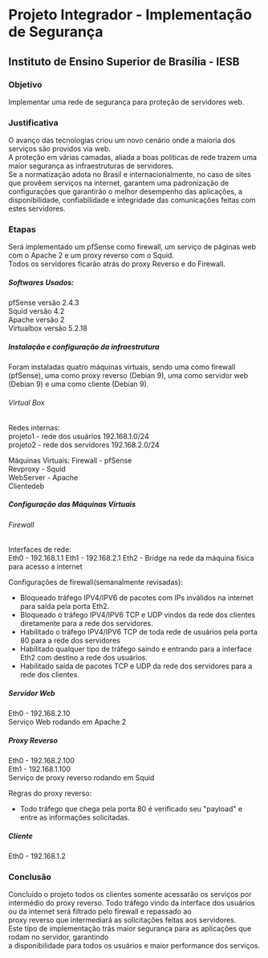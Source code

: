 
# Projeto Integrador - Implementação de Segurança

## Instituto de Ensino Superior de Brasília - IESB  

### Objetivo  
  Implementar uma rede de segurança para proteção de servidores web.

### Justificativa  
  O avanço das tecnologias criou um novo cenário onde a maioria dos serviços são providos via web.  
  A proteção em várias camadas, aliada a boas políticas de rede trazem uma maior segurança as infraestruturas de servidores.  
  Se a normatização adota no Brasil e internacionalmente, no caso de sites que provêem serviços na internet, garantem uma padronização de configurações que garantirão o melhor desempenho das aplicações, a disponibilidade, confiabilidade e integridade das comunicações feitas com estes servidores.
### Etapas  
  Será implementado um pfSense como firewall, um serviço de páginas web com o Apache 2 e um proxy reverso com o Squid.  
  Todos os servidores ficarão atrás do proxy Reverso e do Firewall.  

##### Softwares Usados:
  pfSense versão 2.4.3  
  Squid versão 4.2  
  Apache versão 2  
  Virtualbox versão 5.2.18  


##### Instalação e configuração da infraestrutura
  Foram instaladas quatro máquinas virtuais, sendo uma como firewall (pfSense), uma como proxy reverso (Debian 9), uma como servidor web (Debian 9) e uma como cliente (Debian 9).


###### Virtual Box
  Redes internas:  
  projeto1 - rede dos usuários 192.168.1.0/24  
  projeto2 - rede dos servidores 192.168.2.0/24  

  Máquinas Virtuais:
  Firewall - pfSense  
  Revproxy - Squid  
  WebServer - Apache  
  Clientedeb  

##### Configuração das Máquinas Virtuais  
###### Firewall

  Interfaces de rede:  
  Eth0 - 192.168.1.1
  Eth1 - 192.168.2.1
  Eth2 - Bridge na rede da máquina física para acesso a internet  

  Configurações de firewall(semanalmente revisadas):
   - Bloqueado tráfego IPV4/IPV6 de pacotes com IPs inválidos na internet para saída pela porta Eth2.
   - Bloqueado o tráfego IPV4/IPV6 TCP e UDP vindos da rede dos clientes diretamente para a rede dos servidores.
   - Habilitado o tráfego IPV4/IPV6 TCP de toda rede de usuários pela porta 80 para a rede dos servidores
   - Habilitado qualquer tipo de tráfego saindo e entrando para a interface Eth2 com destino a rede dos usuários.
   - Habilitado saída de pacotes TCP e UDP da rede dos servidores para a rede dos clientes.


##### Servidor Web
  Eth0 - 192.168.2.10  
  Serviço Web rodando em Apache 2  

##### Proxy Reverso  
  Eth0 - 192.168.2.100  
  Eth1 - 192.168.1.100  
  Serviço de proxy reverso rodando em Squid  

  Regras do proxy reverso:
  - Todo tráfego que chega pela porta 80 é verificado seu "payload" e entre as informações solicitadas.

##### Cliente
  Eth0 - 192.168.1.2

### Conclusão  
  Concluído o projeto todos os clientes somente acessarão os serviços por intermédio do proxy reverso.
  Todo tráfego vindo da interface dos usuários ou da internet será filtrado pelo firewall e repassado ao  
  proxy reverso que intermediará as solicitações feitas aos servidores.   
  Este tipo de implementação trás maior segurança para as aplicações que rodam no servidor, garantindo   
  a disponibilidade para todos os usuários e maior performance dos serviços.
